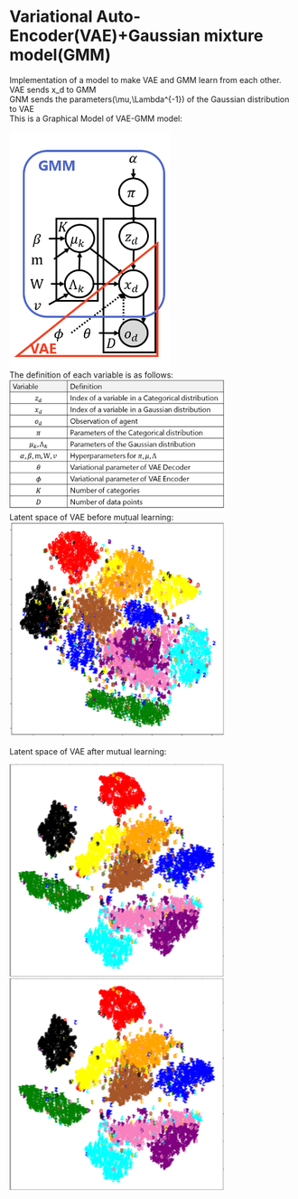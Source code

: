 # Variational Auto-Encoder(VAE)+Gaussian mixture model(GMM)
Implementation of a model to make VAE and GMM learn from each other.   
VAE sends x_d to GMM  
GNM sends the parameters(\mu,\Lambda^{-1}) of the Gaussian distribution to VAE  
This is a Graphical Model of VAE-GMM model:  

<div>
	<img src='/image/model.png' height="420px">
</div>
The definition of each variable is as follows:
<div>
	<img src='/image/variable_define.png' width="380px">
</div>
Latent space of VAE before mutual learning:
<div>
	<img src='/image/latent_space_vae.png' width="380px">
</div>

Latent space of VAE after mutual learning:
<div>
	<img src='/image/latent_space_vaegmm.png' width="380px">
</div>

<div>
	<img src='/image/latent_space_vaegmm.png' width="380px">
</div>
